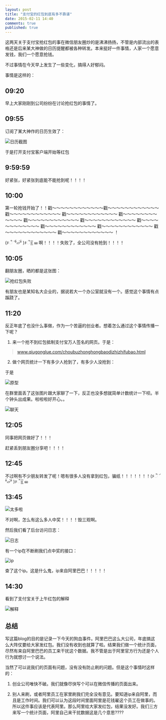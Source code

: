 ```yaml
---
layout: post
title: "支付宝的红包到底有多不靠谱"
date: 2015-02-11 14:40
comments: true
published: true
---
```


这两天关于支付宝抢红包的事在微信朋友圈炒的是沸沸扬扬，不管是内部流出的表格还是后来某大神做的日历提醒都被各种转发。本来挺好一件事情，人家一个愿意发钱，我们一个愿意抢钱。

不过事情在今天早上发生了一些变化，搞得人好郁闷。

事情是这样的：

## 09:20

早上大家刚刚到公司纷纷在讨论抢红包的事情了。

## 09:55

订阅了某大神作的日历生效了：

![日历截图](/images/hongbao/ical.jpg)

于是打开支付宝客户端开始等红包

## 9:59:59

好紧张，好紧张到底能不能抢到呢！！！！

## 10:00

第一轮抢钱开始了！！戳～～～～～～～～～～～～戳～～～～～～～～～～～～ 戳～～～～～～～～～～～～ 戳～～～～～～～～～～～～ 戳～～～～～～～～～～～～ 戳～～～～～～～～～～～～ 戳～～～～～～～～～～～～ 戳～～～～～～～～～～～～ 戳～～～～～～～～～～～～ 戳～～～～～～～～～～～～ 戳～～～～～～～～～～～～ 戳～～～～～～～～～～～～ ！



(۶ૈ ۜ ᵒ̌▱๋ᵒ̌ )۶ૈ=͟͟͞͞ ⌨ 啊！！！！失败了，全公司没有抢到！！！！



## 10:05

翻朋友圈，晒的都是这张图：

![抢红包失败](/images/hongbao/fail.jpg)

有朋友也是某知名大企业的，据说若大一个办公室就没有一个。感觉这个事情有点蹊跷了。


## 11:20

反正年底了也没什么事做，作为一个苦逼的创业者。想着怎么通过这个事情传播一下呢？

1. 来一个抢不到红包抵制支付宝万人签名的网页。于是：
  > www.qiugonglue.com/choubuzhonghongbaodizhizhifubao.html
2. 做个网页统计一下有多少人抢到了，有多少人没抢到：

于是


![原型](/images/hongbao/sketch.jpg)


在群里面丢了这张图片跟大家聊了一下，反正也没多想就简单计数统计一下呗。半个钟头出成果。啦啦啦好开心。。


![聊天](/images/hongbao/QQ-chat.jpg)


## 12:05

同事把网页做好了！！！

赶紧丢到朋友圈分享吧！！！！


## 12:45

不过啊有不少朋友转发了呢！嗯有很多人没有拿到红包，骗纸！！！！！！！(۶ૈ ۜ ᵒ̌▱๋ᵒ̌ )۶ૈ=͟͟͞͞ ⌨


## 13:45

![太多啦](/images/hongbao/too-many.jpg)


不对啊，怎么有这么多人中奖！！！！毁三观啊。


然后我们看了后台访问日志：

![日志](/images/hongbao/log.jpg)

有一个ip在不断刷我们点中奖的接口：

![ip](/images/hongbao/ip.jpg)


查了这个ip。这是什么鬼，ip来自阿里巴巴！！！！！


## 14:30

看到了支付宝关于上午红包的解释

![解释](/images/hongbao/zfb.jpg)


## 总结

写这篇blog的目的是记录一下今天的狗血事件。阿里巴巴这么大公司，年底搞这么大阵仗要给大家发红包。我们没有收到也就算了啦。结果我们做一个统计页面，尽然有来自阿里巴巴的员工来干扰这个数据。我不管是出于阿里官方行为还是个人行为就想讨一个说法。

当然了可以说我们的页面有问题，没有没有防止刷的问题。但是这个事情时这样的：

1. 创业公司唯快不破。我们就像尽快写个可以在微信传播的页面出来。

2. 别人来刷，或者阿里员工在家里刷我们完全没有意见。要知道ip来自阿里，而且是工作时间。我们可以认为这段时间里面阿里是花钱雇这个员工在做事的。所以这件事应该是代表阿里。那么阿里给大家发红包，结果没发好。我们三方来写一个统计页面，阿里自己来干扰数据这是几个意思????
